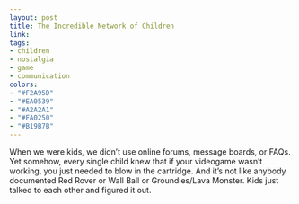 ```yaml
---
layout: post
title: The Incredible Network of Children
link: 
tags:
- children
- nostalgia
- game
- communication
colors:
- "#F2A95D"
- "#EA0539"
- "#A2A2A1"
- "#FA0250"
- "#B19B7B"
---
```


When we were kids, we didn’t use online forums, message boards, or FAQs. Yet somehow, every single child knew that if your videogame wasn’t working, you just needed to blow in the cartridge. And it’s not like anybody documented Red Rover or Wall Ball or Groundies/Lava Monster. Kids just talked to each other and figured it out.
